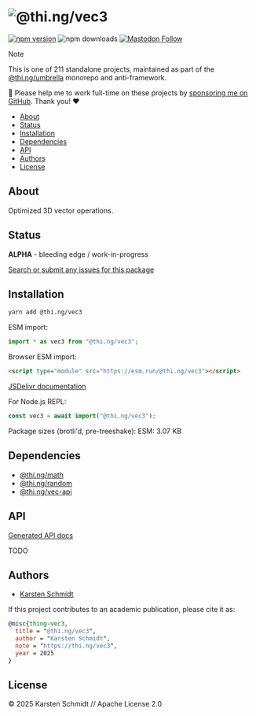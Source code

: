 <!-- This file is generated - DO NOT EDIT! -->
<!-- Please see: https://github.com/thi-ng/umbrella/blob/develop/CONTRIBUTING.md#changes-to-readme-files -->
# ![@thi.ng/vec3](https://raw.githubusercontent.com/thi-ng/umbrella/develop/assets/banners/thing-vec3.svg?0a6ada22)

[![npm version](https://img.shields.io/npm/v/@thi.ng/vec3.svg)](https://www.npmjs.com/package/@thi.ng/vec3)
![npm downloads](https://img.shields.io/npm/dm/@thi.ng/vec3.svg)
[![Mastodon Follow](https://img.shields.io/mastodon/follow/109331703950160316?domain=https%3A%2F%2Fmastodon.thi.ng&style=social)](https://mastodon.thi.ng/@toxi)

> [!NOTE]
> This is one of 211 standalone projects, maintained as part
> of the [@thi.ng/umbrella](https://github.com/thi-ng/umbrella/) monorepo
> and anti-framework.
>
> 🚀 Please help me to work full-time on these projects by [sponsoring me on
> GitHub](https://github.com/sponsors/postspectacular). Thank you! ❤️

- [About](#about)
- [Status](#status)
- [Installation](#installation)
- [Dependencies](#dependencies)
- [API](#api)
- [Authors](#authors)
- [License](#license)

## About

Optimized 3D vector operations.

## Status

**ALPHA** - bleeding edge / work-in-progress

[Search or submit any issues for this package](https://github.com/thi-ng/umbrella/issues?q=%5Bvec3%5D+in%3Atitle)

## Installation

```bash
yarn add @thi.ng/vec3
```

ESM import:

```ts
import * as vec3 from "@thi.ng/vec3";
```

Browser ESM import:

```html
<script type="module" src="https://esm.run/@thi.ng/vec3"></script>
```

[JSDelivr documentation](https://www.jsdelivr.com/)

For Node.js REPL:

```js
const vec3 = await import("@thi.ng/vec3");
```

Package sizes (brotli'd, pre-treeshake): ESM: 3.07 KB

## Dependencies

- [@thi.ng/math](https://github.com/thi-ng/umbrella/tree/develop/packages/math)
- [@thi.ng/random](https://github.com/thi-ng/umbrella/tree/develop/packages/random)
- [@thi.ng/vec-api](https://github.com/thi-ng/umbrella/tree/develop/packages/vec-api)

## API

[Generated API docs](https://docs.thi.ng/umbrella/vec3/)

TODO

## Authors

- [Karsten Schmidt](https://thi.ng)

If this project contributes to an academic publication, please cite it as:

```bibtex
@misc{thing-vec3,
  title = "@thi.ng/vec3",
  author = "Karsten Schmidt",
  note = "https://thi.ng/vec3",
  year = 2025
}
```

## License

&copy; 2025 Karsten Schmidt // Apache License 2.0
